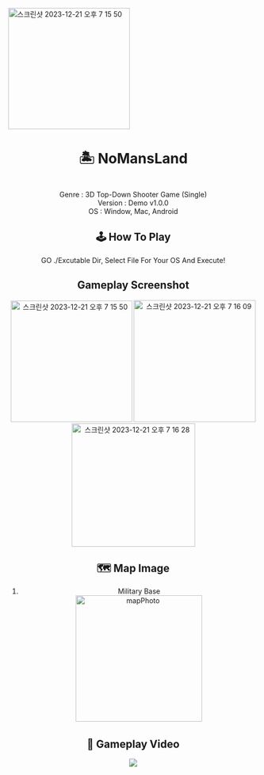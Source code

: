 <img width="245" alt="스크린샷 2023-12-21 오후 7 15 50" src="https://github.com/ckdmswo17/NoMansLand/assets/71180737/4b3ddeb0-5579-43a8-8333-bda37249d72f"><div align=center>
<h1>🏝️ NoMansLand</h1>
  <br>
Genre : 3D Top-Down Shooter Game (Single)
<br>
  Version : Demo v1.0.0
  <br>
  OS : Window, Mac, Android
  <h2>🕹️ How To Play</h2>
GO ./Excutable Dir, Select File For Your OS And Execute!



<h2>Gameplay Screenshot</h2>
<img width="245" alt="스크린샷 2023-12-21 오후 7 15 50" src="https://github.com/ckdmswo17/NoMansLand/assets/71180737/29937361-7477-4017-970b-25a131261f61">
<img width="246" alt="스크린샷 2023-12-21 오후 7 16 09" src="https://github.com/ckdmswo17/NoMansLand/assets/71180737/6e678d1a-4026-4dbb-8e06-0b6188e40160">
<img width="249" alt="스크린샷 2023-12-21 오후 7 16 28" src="https://github.com/ckdmswo17/NoMansLand/assets/71180737/124cdf8c-9b4e-46e3-88e0-6c1ecf09a583">

<h2>🗺️ Map Image</h2>
<ol><li>Military Base<br><img width="255" alt="mapPhoto" src="https://github.com/ckdmswo17/NoMansLand/assets/71180737/79ef3b51-96e2-44a8-b3fd-0a06c1383b84"></li></ol>
<h2>🎥 Gameplay Video</h2>
<a href="https://youtu.be/vvXvGnNOJ-o?feature=shared"><img src="https://img.shields.io/badge/YouTube-%23FF0000.svg?style=for-the-badge&logo=YouTube&logoColor=white"/></a>
</div>

